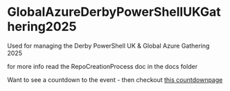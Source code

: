 # GlobalAzureDerbyPowerShellUKGathering2025

Used for managing the Derby PowerShell UK & Global Azure Gathering 2025

for more info read the RepoCreationProcess doc in the docs folder


Want to see a countdown to the event - then checkout [this countdownpage](/pages/countdownpage.html)
